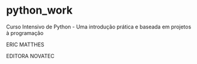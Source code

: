 # python_work
Curso Intensivo de Python - Uma introdução prática e baseada em projetos à programação

ERIC MATTHES

EDITORA NOVATEC 
